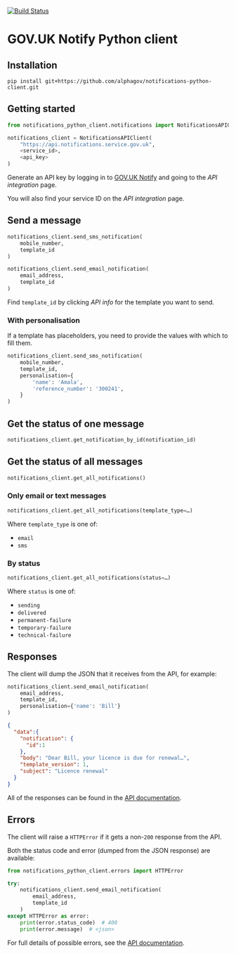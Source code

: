 [![Build Status](https://api.travis-ci.org/alphagov/notifications-python-client.svg?branch=master)](https://api.travis-ci.org/alphagov/notifications-python-client.svg?branch=master)

# GOV.UK Notify Python client


## Installation

```shell
pip install git+https://github.com/alphagov/notifications-python-client.git
```

## Getting started

```python
from notifications_python_client.notifications import NotificationsAPIClient

notifications_client = NotificationsAPIClient(
    "https://api.notifications.service.gov.uk",
    <service_id>,
    <api_key>
)
```

Generate an API key by logging in to
[GOV.UK Notify](https://www.notifications.service.gov.uk) and going to
the _API integration_ page.

You will also find your service ID on the _API integration_ page.


## Send a message

```python
notifications_client.send_sms_notification(
    mobile_number,
    template_id
)
```

```python
notifications_client.send_email_notification(
    email_address,
    template_id
)
```

Find `template_id` by clicking _API info_ for the template you want to send.


### With personalisation

If a template has placeholders, you need to provide the values with which to fill them.

```python
notifications_client.send_sms_notification(
    mobile_number,
    template_id,
    personalisation={
        'name': 'Amala',
        'reference_number': '300241',
    }
)
```

## Get the status of one message

```python
notifications_client.get_notification_by_id(notification_id)
```

## Get the status of all messages

```python
notifications_client.get_all_notifications()
```

### Only email or text messages
```python
notifications_client.get_all_notifications(template_type=…)
```
Where `template_type` is one of:

* `email`
* `sms`


### By status
```python
notifications_client.get_all_notifications(status=…)
```

Where `status` is one of:

* `sending`
* `delivered`
* `permanent-failure`
* `temporary-failure`
* `technical-failure`


## Responses

The client will dump the JSON that it receives from the API, for
example:
```python
notifications_client.send_email_notification(
    email_address,
    template_id,
    personalisation={'name': 'Bill'}
)
```
```json
{
  "data":{
    "notification": {
      "id":1
    },
    "body": "Dear Bill, your licence is due for renewal…",
    "template_version": 1,
    "subject": "Licence renewal"
  }
}
```

All of the responses can be found in the
[API documentation](https://www.notifications.service.gov.uk/documentation#API_endpoints).


## Errors

The client will raise a `HTTPError` if it gets a non-`200` response from
the API.

Both the status code and error (dumped from the JSON response) are
available:

```python
from notifications_python_client.errors import HTTPError

try:
    notifications_client.send_email_notification(
        email_address,
        template_id
    )
except HTTPError as error:
    print(error.status_code)  # 400
    print(error.message)  # <json>
```

For full details of possible errors, see the
[API documentation](https://www.notifications.service.gov.uk/documentation#API_endpoints).
